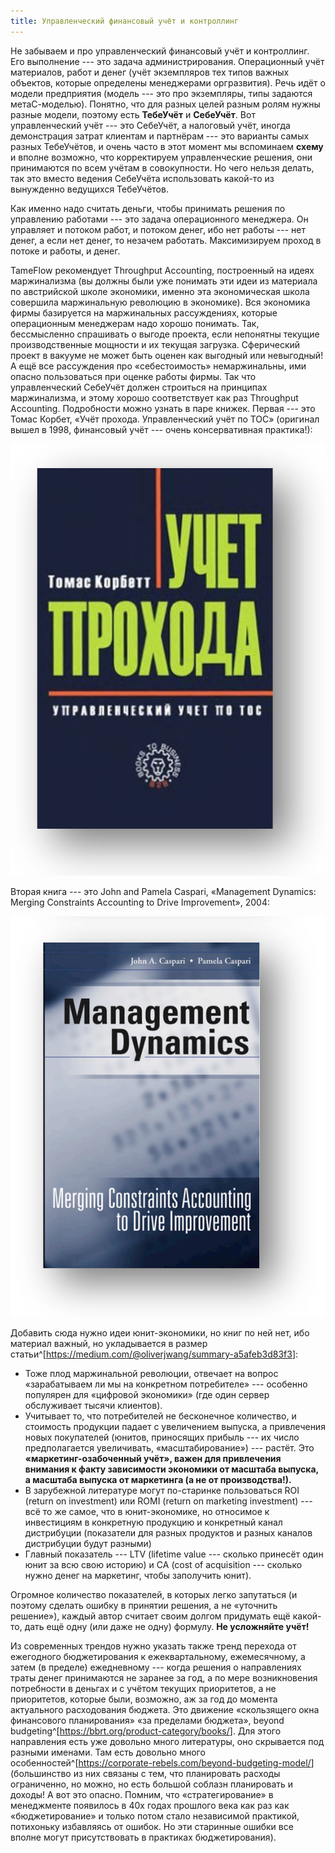 ```yaml
---
title: Управленческий финансовый учёт и контроллинг
---
```


Не забываем и про управленческий финансовый учёт и контроллинг. Его
выполнение --- это задача администрирования. Операционный учёт
материалов, работ и денег (учёт экземпляров тех типов важных объектов,
которые определены менеджерами оргразвития). Речь идёт о модели
предприятия (модель --- это про экземпляры, типы задаются
метаС-моделью). Понятно, что для разных целей разным ролям нужны разные
модели, поэтому есть **ТебеУчёт** и **СебеУчёт**. Вот управленческий
учёт --- это СебеУчёт, а налоговый учёт, иногда демонстрация затрат
клиентам и партнёрам --- это варианты самых разных ТебеУчётов, и очень
часто в этот момент мы вспоминаем **схему** и вполне возможно, что
корректируем управленческие решения, они принимаются по всем учётам в
совокупности. Но чего нельзя делать, так это вместо ведения СебеУчёта
использовать какой-то из вынужденно ведущихся ТебеУчётов.

Как именно надо считать деньги, чтобы принимать решения по управлению
работами --- это задача операционного менеджера. Он управляет и потоком
работ, и потоком денег, ибо нет работы --- нет денег, а если нет денег,
то незачем работать. Максимизируем проход в потоке и работы, и денег.

TameFlow рекомендует Throughput Accounting, построенный на идеях
маржинализма (вы должны были уже понимать эти идеи из материала по
австрийской школе экономики, именно эта экономическая школа совершила
маржинальную революцию в экономике). Вся экономика фирмы базируется на
маржинальных рассуждениях, которые операционным менеджерам надо хорошо
понимать. Так, бессмысленно спрашивать о выгоде проекта, если непонятны
текущие производственные мощности и их текущая загрузка. Сферический
проект в вакууме не может быть оценен как выгодный или невыгодный! А ещё
все рассуждения про «себестоимость» немаржинальны, ими опасно
пользоваться при оценке работы фирмы. Так что управленческий СебеУчёт
должен строиться на принципах маржинализма, и этому хорошо соответствует
как раз Throughput Accounting. Подробности можно узнать в паре книжек.
Первая --- это Томас Корбет, «Учёт прохода. Управленческий учёт по ТОС»
(оригинал вышел в 1998, финансовый учёт --- очень консервативная
практика!):


![](05-managerial-financial-accounting-and-controlling-68.png)


Вторая книга --- это John and Pamela Caspari, «Management Dynamics:
Merging Constraints Accounting to Drive Improvement», 2004:


![](05-managerial-financial-accounting-and-controlling-69.png)


Добавить сюда нужно идеи юнит-экономики, но книг по ней нет, ибо
материал важный, но укладывается в размер
статьи^[<https://medium.com/@oliverjwang/summary-a5afeb3d83f3>]:

-   Тоже плод маржинальной революции, отвечает на вопрос «зарабатываем
    ли мы на конкретном потребителе» --- особенно популярен для
    «цифровой экономики» (где один сервер обслуживает тысячи клиентов).
-   Учитывает то, что потребителей не бесконечное количество, и
    стоимость продукции падает с увеличением выпуска, а привлечения
    новых покупателей (юнитов, приносящих прибыль --- их число
    предполагается увеличивать, «масштабирование») --- растёт. Это
    **«маркетинг-озабоченный учёт», важен для привлечения внимания к
    факту зависимости экономики от масштаба выпуска, а масштаба выпуска
    от маркетинга (а не от производства!).**
-   В зарубежной литературе могут по-старинке пользоваться ROI (return
    on investment) или ROMI (return on marketing investment) --- всё то
    же самое, что в юнит-экономике, но относимое к инвестициям в
    конкретную продукцию и конкретный канал дистрибуции (показатели для
    разных продуктов и разных каналов дистрибуции будут разными)
-   Главный показатель --- LTV (lifetime value --- сколько принесёт один
    юнит за всю свою историю) и CA (cost of acquisition --- сколько
    нужно денег на маркетинг, чтобы заполучить юнит).

Огромное количество показателей, в которых легко запутаться (и поэтому
сделать ошибку в принятии решения, а не «уточнить решение»), каждый
автор считает своим долгом придумать ещё какой-то, дать ещё одну (или
даже не одну) формулу. **Не усложняйте учёт!**

Из современных трендов нужно указать также тренд перехода от ежегодного
бюджетирования к ежеквартальному, ежемесячному, а затем (в пределе)
ежедневному --- когда решения о направлениях траты денег принимаются не
заранее за год, а по мере возникновения потребности в деньгах и с учётом
текущих приоритетов, а не приоритетов, которые были, возможно, аж за год
до момента актуального расходования бюджета. Это движение «скользящего
окна финансового планирования» «за пределами бюджета», beyond
budgeting^[<https://bbrt.org/product-category/books/>].
Для этого направления есть уже довольно много литературы, оно скрывается
под разными именами. Там есть довольно много
особенностей^[<https://corporate-rebels.com/beyond-budgeting-model/>]
(большинство из них связаны с тем, что планировать расходы ограниченно,
но можно, но есть большой соблазн планировать и доходы! А вот это
опасно. Помним, что «стратегирование» в менеджменте появилось в 40х
годах прошлого века как раз как «бюджетирование» и только потом стало
независимой практикой, потихоньку избавляясь от ошибок. Но эти старинные
ошибки все вполне могут присутствовать в практиках бюджетирования).

